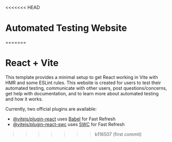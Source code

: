 <<<<<<< HEAD
# Automated Testing Website
=======
# React + Vite

This template provides a minimal setup to get React working in Vite with HMR and some ESLint rules. This website is created for users to test their automated testing, communicate with other users, post questions/concerns, get help with documentation, and to learn more about automated testing and how it works. 

Currently, two official plugins are available:

- [@vitejs/plugin-react](https://github.com/vitejs/vite-plugin-react/blob/main/packages/plugin-react/README.md) uses [Babel](https://babeljs.io/) for Fast Refresh
- [@vitejs/plugin-react-swc](https://github.com/vitejs/vite-plugin-react-swc) uses [SWC](https://swc.rs/) for Fast Refresh
>>>>>>> b116507 (first commit)
